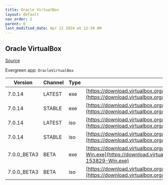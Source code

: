 ```yaml
---
title: Oracle VirtualBox
layout: default
nav_order: 2
parent: O
last_modified_date: Apr 12 2024 at 12:30 AM
---
```


## Oracle VirtualBox

[Source](https://www.virtualbox.org/)

Evergreen app: `OracleVirtualBox`

| Version     | Channel | Type | URI                                                                                                                                                                                          |
| ----------- | ------- | ---- | -------------------------------------------------------------------------------------------------------------------------------------------------------------------------------------------- |
| 7.0.14      | LATEST  | exe  | [https://download.virtualbox.org/virtualbox/7.0.14/VirtualBox-7.0.14-161095-Win.exe](https://download.virtualbox.org/virtualbox/7.0.14/VirtualBox-7.0.14-161095-Win.exe)                     |
| 7.0.14      | STABLE  | exe  | [https://download.virtualbox.org/virtualbox/7.0.14/VirtualBox-7.0.14-161095-Win.exe](https://download.virtualbox.org/virtualbox/7.0.14/VirtualBox-7.0.14-161095-Win.exe)                     |
| 7.0.14      | LATEST  | iso  | [https://download.virtualbox.org/virtualbox/7.0.14/VBoxGuestAdditions_7.0.14.iso](https://download.virtualbox.org/virtualbox/7.0.14/VBoxGuestAdditions_7.0.14.iso)                           |
| 7.0.14      | STABLE  | iso  | [https://download.virtualbox.org/virtualbox/7.0.14/VBoxGuestAdditions_7.0.14.iso](https://download.virtualbox.org/virtualbox/7.0.14/VBoxGuestAdditions_7.0.14.iso)                           |
| 7.0.0_BETA3 | BETA    | exe  | [https://download.virtualbox.org/virtualbox/7.0.0_BETA3/VirtualBox-7.0.0_BETA3-153829-Win.exe](https://download.virtualbox.org/virtualbox/7.0.0_BETA3/VirtualBox-7.0.0_BETA3-153829-Win.exe) |
| 7.0.0_BETA3 | BETA    | iso  | [https://download.virtualbox.org/virtualbox/7.0.0_BETA3/VBoxGuestAdditions_7.0.0_BETA3.iso](https://download.virtualbox.org/virtualbox/7.0.0_BETA3/VBoxGuestAdditions_7.0.0_BETA3.iso)       |
